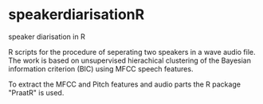 # speakerdiarisationR
speaker diarisation in R

R scripts for the procedure of seperating two speakers in a wave audio file.
The work is based on unsupervised hierachical clustering of the Bayesian information criterion (BIC) using MFCC speech features.

To extract the MFCC and Pitch features and audio parts the R package "PraatR" is used.
